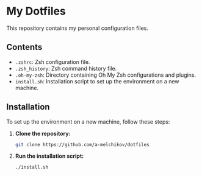 # My Dotfiles

This repository contains my personal configuration files.

## Contents

- `.zshrc`: Zsh configuration file.
- `.zsh_history`: Zsh command history file.
- `.oh-my-zsh`: Directory containing Oh My Zsh configurations and plugins.
- `install.sh`: Installation script to set up the environment on a new machine.

## Installation

To set up the environment on a new machine, follow these steps:

1. **Clone the repository:**

    ```bash
    git clone https://github.com/a-melchikov/dotfiles
    ```

2. **Run the installation script:**

    ```bash
    ./install.sh
    ```
